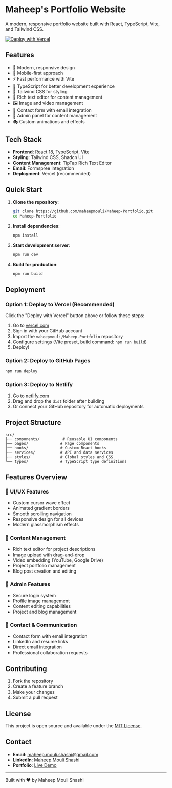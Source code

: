# Maheep's Portfolio Website

A modern, responsive portfolio website built with React, TypeScript, Vite, and Tailwind CSS.

[![Deploy with Vercel](https://vercel.com/button)](https://vercel.com/new/clone?repository-url=https%3A%2F%2Fgithub.com%2Fmaheepmouli%2FMaheep-Portfolio)

## Features

- 🎨 Modern, responsive design
- 📱 Mobile-first approach
- ⚡ Fast performance with Vite
- 🎯 TypeScript for better development experience
- 🎨 Tailwind CSS for styling
- 📝 Rich text editor for content management
- 🖼️ Image and video management
- 📧 Contact form with email integration
- 🔐 Admin panel for content management
- 🎭 Custom animations and effects

## Tech Stack

- **Frontend**: React 18, TypeScript, Vite
- **Styling**: Tailwind CSS, Shadcn UI
- **Content Management**: TipTap Rich Text Editor
- **Email**: Formspree integration
- **Deployment**: Vercel (recommended)

## Quick Start

1. **Clone the repository**:
   ```bash
   git clone https://github.com/maheepmouli/Maheep-Portfolio.git
   cd Maheep-Portfolio
   ```

2. **Install dependencies**:
   ```bash
   npm install
   ```

3. **Start development server**:
   ```bash
   npm run dev
   ```

4. **Build for production**:
   ```bash
   npm run build
   ```

## Deployment

### Option 1: Deploy to Vercel (Recommended)
Click the "Deploy with Vercel" button above or follow these steps:
1. Go to [vercel.com](https://vercel.com)
2. Sign in with your GitHub account
3. Import the `maheepmouli/Maheep-Portfolio` repository
4. Configure settings (Vite preset, build command: `npm run build`)
5. Deploy!

### Option 2: Deploy to GitHub Pages
```bash
npm run deploy
```

### Option 3: Deploy to Netlify
1. Go to [netlify.com](https://netlify.com)
2. Drag and drop the `dist` folder after building
3. Or connect your GitHub repository for automatic deployments

## Project Structure

```
src/
├── components/          # Reusable UI components
├── pages/              # Page components
├── hooks/              # Custom React hooks
├── services/           # API and data services
├── styles/             # Global styles and CSS
└── types/              # TypeScript type definitions
```

## Features Overview

### 🎨 UI/UX Features
- Custom cursor wave effect
- Animated gradient borders
- Smooth scrolling navigation
- Responsive design for all devices
- Modern glassmorphism effects

### 📝 Content Management
- Rich text editor for project descriptions
- Image upload with drag-and-drop
- Video embedding (YouTube, Google Drive)
- Project portfolio management
- Blog post creation and editing

### 🔐 Admin Features
- Secure login system
- Profile image management
- Content editing capabilities
- Project and blog management

### 📧 Contact & Communication
- Contact form with email integration
- LinkedIn and resume links
- Direct email integration
- Professional collaboration requests

## Contributing

1. Fork the repository
2. Create a feature branch
3. Make your changes
4. Submit a pull request

## License

This project is open source and available under the [MIT License](LICENSE).

## Contact

- **Email**: maheep.mouli.shashi@gmail.com
- **LinkedIn**: [Maheep Mouli Shashi](https://linkedin.com/in/maheepmouli)
- **Portfolio**: [Live Demo](https://your-vercel-url.vercel.app)

---

Built with ❤️ by Maheep Mouli Shashi
